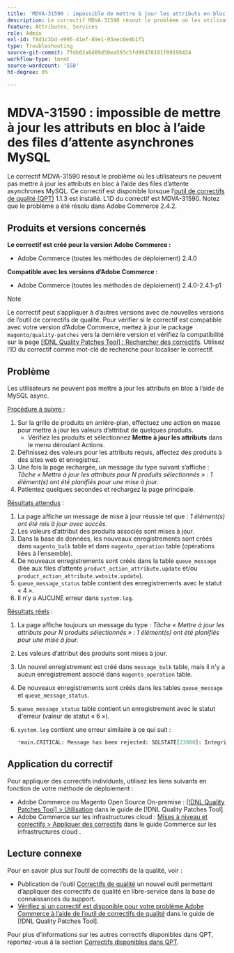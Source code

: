```yaml
---
title: 'MDVA-31590 : impossible de mettre à jour les attributs en bloc à l’aide des files d’attente asynchrones MySQL'
description: Le correctif MDVA-31590 résout le problème où les utilisateurs ne peuvent pas mettre à jour les attributs en bloc à l’aide des files d’attente asynchrones MySQL. Ce correctif est disponible lorsque l’outil [Outil de correctifs de la qualité (QPT)](https://experienceleague.adobe.com/fr/docs/commerce-operations/tools/quality-patches-tool/quality-patches-tool-to-self-serve-quality-patches) 1.1.3 est installé. L’ID du correctif est MDVA-31590. Notez que le problème a été résolu dans Adobe Commerce 2.4.2.
feature: Attributes, Services
role: Admin
exl-id: f8d1c3bd-e995-41ef-89e1-93eec6e8b1f1
type: Troubleshooting
source-git-commit: 7fdb02a6d89d50ea593c5fd99d78101f89198424
workflow-type: tm+mt
source-wordcount: '558'
ht-degree: 0%

---
```


# MDVA-31590 : impossible de mettre à jour les attributs en bloc à l’aide des files d’attente asynchrones MySQL

Le correctif MDVA-31590 résout le problème où les utilisateurs ne peuvent pas mettre à jour les attributs en bloc à l’aide des files d’attente asynchrones MySQL. Ce correctif est disponible lorsque l’[outil de correctifs de qualité (QPT)](https://experienceleague.adobe.com/fr/docs/commerce-operations/tools/quality-patches-tool/quality-patches-tool-to-self-serve-quality-patches) 1.1.3 est installé. L’ID du correctif est MDVA-31590. Notez que le problème a été résolu dans Adobe Commerce 2.4.2.

## Produits et versions concernés

**Le correctif est créé pour la version Adobe Commerce :**

* Adobe Commerce (toutes les méthodes de déploiement) 2.4.0

**Compatible avec les versions d’Adobe Commerce :**

* Adobe Commerce (toutes les méthodes de déploiement) 2.4.0-2.4.1-p1

>[!NOTE]
>
>Le correctif peut s’appliquer à d’autres versions avec de nouvelles versions de l’outil de correctifs de qualité. Pour vérifier si le correctif est compatible avec votre version d’Adobe Commerce, mettez à jour le package `magento/quality-patches` vers la dernière version et vérifiez la compatibilité sur la page [[!DNL Quality Patches Tool] : Rechercher des correctifs](https://experienceleague.adobe.com/fr/docs/commerce-operations/tools/quality-patches-tool/quality-patches-tool-to-self-serve-quality-patches). Utilisez l’ID du correctif comme mot-clé de recherche pour localiser le correctif.

## Problème

Les utilisateurs ne peuvent pas mettre à jour les attributs en bloc à l’aide de MySQL async.

<u>Procédure à suivre </u> :

1. Sur la grille de produits en arrière-plan, effectuez une action en masse pour mettre à jour les valeurs d’attribut de quelques produits.
   * Vérifiez les produits et sélectionnez **Mettre à jour les attributs** dans le menu déroulant Actions.
1. Définissez des valeurs pour les attributs requis, affectez des produits à des sites web et enregistrez.
1. Une fois la page rechargée, un message du type suivant s’affiche :
   *Tâche « Mettre à jour les attributs pour N produits sélectionnés » : 1 élément(s) ont été planifiés pour une mise à jour.*
1. Patientez quelques secondes et rechargez la page principale.

<u>Résultats attendus</u> :

1. La page affiche un message de mise à jour réussie tel que : *1 élément(s) ont été mis à jour avec succès.*
1. Les valeurs d’attribut des produits associés sont mises à jour.
1. Dans la base de données, les nouveaux enregistrements sont créés dans `magento_bulk` table et dans `magento_operation` table (opérations liées à l’ensemble).
1. De nouveaux enregistrements sont créés dans la table `queue_message` (liée aux files d’attente `product_action_attribute.update` et/ou `product_action_attribute.website.update`).
1. `queue_message_status` table contient des enregistrements avec le statut « 4 ».
1. Il n’y a AUCUNE erreur dans `system.log`.

<u>Résultats réels</u> :

1. La page affiche toujours un message du type :
   *Tâche « Mettre à jour les attributs pour N produits sélectionnés » : 1 élément(s) ont été planifiés pour une mise à jour.*
1. Les valeurs d’attribut des produits sont mises à jour.
1. Un nouvel enregistrement est créé dans `message_bulk` table, mais il n&#39;y a aucun enregistrement associé dans `magento_operation` table.
1. De nouveaux enregistrements sont créés dans les tables `queue_message` et `queue_message_status`.
1. `queue_message_status` table contient un enregistrement avec le statut d&#39;erreur (valeur de statut « 6 »).
1. `system.log` contient une erreur similaire à ce qui suit :

   ```sql
   *main.CRITICAL: Message has been rejected: SQLSTATE[23000]: Integrity constraint violation: 1048 Column 'operation_key' cannot be null, query was: INSERT INTO {{magento_operation}} ({{id}}, {{bulk_uuid}}, {{topic_name}}, {{serialized_data}}, {{result_serialized_data}}, {{status}}, {{error_code}}, {{result_message}}, {{operation_key}}) VALUES (?, ?, ?, ?, ?, ?, ?, ?, ?) [] []*
   ```

## Application du correctif

Pour appliquer des correctifs individuels, utilisez les liens suivants en fonction de votre méthode de déploiement :

* Adobe Commerce ou Magento Open Source On-premise : [[!DNL Quality Patches Tool] > Utilisation](/help/tools/quality-patches-tool/usage.md) dans le guide de [!DNL Quality Patches Tool].
* Adobe Commerce sur les infrastructures cloud : [Mises à niveau et correctifs > Appliquer des correctifs](https://experienceleague.adobe.com/docs/commerce-cloud-service/user-guide/develop/upgrade/apply-patches.html?lang=fr) dans le guide Commerce sur les infrastructures cloud .

## Lecture connexe

Pour en savoir plus sur l’outil de correctifs de la qualité, voir :

* Publication de l’outil [Correctifs de qualité](https://experienceleague.adobe.com/fr/docs/commerce-operations/tools/quality-patches-tool/quality-patches-tool-to-self-serve-quality-patches) un nouvel outil permettant d’appliquer des correctifs de qualité en libre-service dans la base de connaissances du support.
* [Vérifiez si un correctif est disponible pour votre problème Adobe Commerce à l’aide de l’outil de correctifs de qualité](/help/tools/quality-patches-tool/patches-available-in-qpt/check-patch-for-magento-issue-with-magento-quality-patches.md) dans le guide de [!DNL Quality Patches Tool].

Pour plus d’informations sur les autres correctifs disponibles dans QPT, reportez-vous à la section [Correctifs disponibles dans QPT](https://support.magento.com/hc/en-us/sections/360010506631-Patches-available-in-MQP-tool-).
